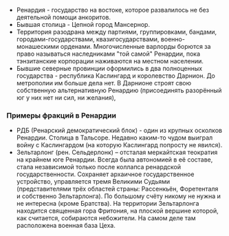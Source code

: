 * Ренардия - государство на востоке, которое развалилось не без деятельной помощи анкоритов.
* Бывшая столица - Цепной город Мансернор.
* Территория разодрана между партиями, группировками, бандами, городами-государствами, квазигосударствами, военно-монашескими орденами. Многочисленные варлорды борются за право называться наследниками "той самой" Ренардии, пока тэнзитанские корпорации наживаются на местном населении.
* Бывшие северные провинции оформились в два полноценных государства - республика Каслингард и королевство Дарнион. До метрополии им больше дела нет. В Дарнионе строят свою собственную альтернативную Ренардию (присоединять разорённый юг у них нет ни сил, ни желания),
### Примеры фракций в Ренардии
* РДБ (Ренарский демократический блок) - один из крупных осколков Ренардии. Столица в Тальсоре. Недавно каким-то чудом выиграл войну с Каслингардом (на которую Каслингард попросту не явился).
* Зельтарлонг (рен. Сельдерлонк) – отсталая меркайтская теократия на крайнем юге Ренардии. Всегда была автономией в её составе, стала независимой только после коллапса ренардской государственности. Сохраняет архаичное государственное устройство, управляется тремя Великими Судьями (представителями трёх областей страны: Рассенкьён, Форетенталя и собственно Зельтарлонга). По большому счёту никому не нужна и не интересна (кроме Братства). На территории Зельтарлонга находится священная гора Фритония, на плоской вершине которой, как считается, собираются небожители. На самом деле там расположена военная база Цеха.
